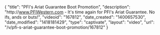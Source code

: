 {
    "title": "PFI's Ariat Guarantee Boot Promotion",
    "description": "http:\/\/www.PFIWestern.com - It's time again for PFI's Ariat Guarantee. No ifs, ands or buts!",
    "videoid": "167812",
    "date_created": "1400657530",
    "date_modified": "1418181429",
    "type": "captivate",
    "layout": "video",
    "url": "\/v\/pfi-s-ariat-guarantee-boot-promotion\/167812"
}